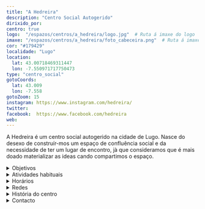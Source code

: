 ```yaml
---
title: "A Hedreira"
description: "Centro Social Autogerido"
dirixido_por:
centro: true
logo:  "/espazos/centros/a_hedreira/logo.jpg"  # Ruta á imaxe do logo
imaxe: "/espazos/centros/a_hedreira/foto_cabeceira.png"  # Ruta á imaxe de fondo
cor: "#179429"
localidade: "Lugo"
location:
  lat: 43.00718469311447
  lon: -7.550971717750473
type: "centro_social"
gotoCoords:
  lat: 43.009
  lon: -7.558
gotoZoom: 15
instagram: https://www.instagram.com/hedreira/
twitter:
facebook:  https://www.facebook.com/hedreira
web:
---
```

A Hedreira é um centro social autogerido na cidade de Lugo. Nasce do desexo de construír-mos um espaço de confluência social e da necessidade de ter um lugar de encontro, jà que consideramos que é mais doado materializar as ideas cando compartimos o espaço.

<details>
  <summary>Objetivos</summary>
  <ul>
    <li>Objetivo 1</li>
    <li>Objetivo 2</li>
    <li>Objetivo 3</li>
  </ul>
</details>

<details>
  <summary>Atividades habituais</summary>
  <p>No Centro Social organizamos umha ampla variedade de atividades:</p>
  <ul>
    <li>Talheres</li>
    <li>Faladoiros</li>
    <li>Projeçons</li>
    <li>Juntanzas</li>
  </ul>
</details>

<details>
  <summary>Horários</summary>
  <p>Os horários habituais do centro som os seguintes:</p>
  <ul>
    <li><strong>Segundas a sextas:</strong> 16:00 - 21:00.</li>
    <li><strong>Sábados:</strong> 10:00 - 14:00 e 16:00 - 20:00.</li>
    <li><strong>Domingos:</strong> Pechado, excepto para eventos programados.</li>
  </ul>
</details>

<details>
  <summary>Redes</summary>
  <p>Conhece-nos a través de:</p>
  <ul>
    <li>Instragram</li>
    <li>Twiter/X</li>
    <li>Facebook</li>
    <li>Bluesky</li>
  </ul>
</details>

<details>
  <summary>História do centro</summary>
  <p></p>
</details>

<details>
  <summary>Contacto</summary>
  <p>Podes contatar connosco a través de:</p>
  <ul>
    <li>Email: contacto@email.com</li>
    <li>Teléfono: 111 111 111</li>
    <li>Endereço: - </li>
  </ul>
</details>
